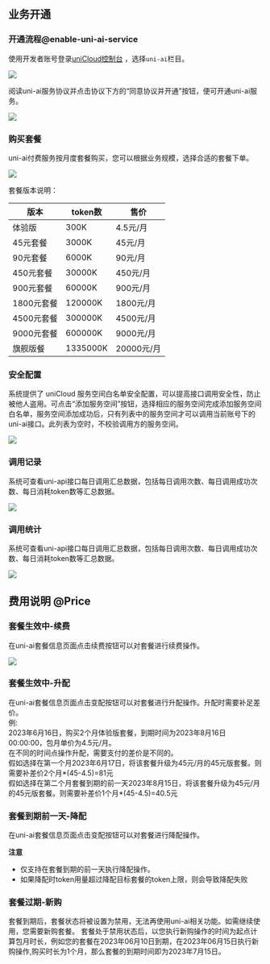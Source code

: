 ## 业务开通

### 开通流程@enable-uni-ai-service

使用开发者账号登录[uniCloud控制台](https://unicloud.dcloud.net.cn/) ，选择`uni-ai`栏目。

![](https://qiniu-web-assets.dcloud.net.cn/unidoc/zh/uni-ai/ai20230613-200227.png)

阅读uni-ai服务协议并点击协议下方的“同意协议并开通”按钮，便可开通uni-ai服务。

![](https://qiniu-web-assets.dcloud.net.cn/unidoc/zh/uni-ai/ai20230614-203932.png)


### 购买套餐
uni-ai付费服务按月度套餐购买，您可以根据业务规模，选择合适的套餐下单。

![](https://qiniu-web-assets.dcloud.net.cn/unidoc/zh/uni-ai/ai20230615-202854.png)

套餐版本说明：

|版本		|token数	|售价		|
|--			|--			|--			|
|体验版		|300K		|4.5元/月	|
|45元套餐	|3000K		|45元/月	|
|90元套餐	|6000K		|90元/月	|
|450元套餐	|30000K		|450元/月	|
|900元套餐	|60000K		|900元/月	|
|1800元套餐	|120000K	|1800元/月	|
|4500元套餐	|300000K	|4500元/月	|
|9000元套餐	|600000K	|9000元/月	|
|旗舰版餐	|1335000K	|20000元/月	|



### 安全配置

系统提供了 uniCloud 服务空间白名单安全配置，可以提高接口调用安全性，防止被他人盗用。可点击“添加服务空间”按钮，选择相应的服务空间完成添加服务空间白名单，服务空间添加成功后，只有列表中的服务空间才可以调用当前账号下的uni-ai接口。此列表为空时，不校验调用方的服务空间。

![](https://qiniu-web-assets.dcloud.net.cn/unidoc/zh/uni-ai/ai20230614-204136.png)

### 调用记录

系统可查看uni-api接口每日调用汇总数据，包括每日调用次数、每日调用成功次数、每日消耗token数等汇总数据。

![](https://qiniu-web-assets.dcloud.net.cn/unidoc/zh/uni-ai/ai20230614-204225.png)


### 调用统计

系统可查看uni-api接口每日调用汇总数据，包括每日调用次数、每日调用成功次数、每日消耗token数等汇总数据。

![](https://qiniu-web-assets.dcloud.net.cn/unidoc/zh/uni-ai/ai20230614-204255.png)


## 费用说明 @Price

### 套餐生效中-续费

在uni-ai套餐信息页面点击续费按钮可以对套餐进行续费操作。

![](https://qiniu-web-assets.dcloud.net.cn/unidoc/zh/uni-ai/ai20230615-203121.png)


### 套餐生效中-升配

在uni-ai套餐信息页面点击变配按钮可以对套餐进行升配操作。升配时需要补足差价。  
例:  
2023年6月16日，购买2个月体验版套餐，到期时间为2023年8月16日 00:00:00，包月单价为4.5元/月。  
在不同的时间点操作升配，需要支付的差价是不同的。  
假如选择在第一个月2023年6月17日，将该套餐升级为45元/月的45元版套餐。则需要补差价2个月\*(45-4.5)=81元  
假如选择在第二个月套餐到期的前一天2023年8月15日，将该套餐升级为45元/月的45元版套餐。则需要补差价1个月\*(45-4.5)=40.5元

### 套餐到期前一天-降配

在uni-ai套餐信息页面点击变配按钮可以对套餐进行降配操作。


**注意**

- 仅支持在套餐到期的前一天执行降配操作。
- 如果降配时token用量超过降配目标套餐的token上限，则会导致降配失败


### 套餐过期-新购
套餐到期后，套餐状态将被设置为禁用，无法再使用uni-ai相关功能。如需继续使用，您需要新购套餐。
套餐处于禁用状态后，以您执行新购操作的时间为起点计算包月时长，例如您的套餐在2023年06月10日到期，在2023年06月15日执行新购操作,购买时长为1个月，那么套餐的到期时间即为2023年7月15日。
